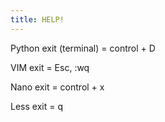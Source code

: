 ```yaml
---
title: HELP!
---
```





Python exit (terminal) = control + D

VIM exit = Esc, :wq

Nano exit = control + x

Less exit = q

